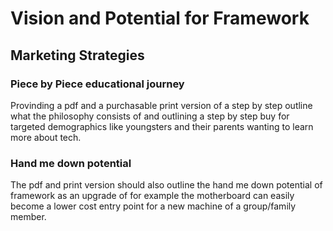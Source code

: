 # Vision and Potential for Framework

## Marketing Strategies

### Piece by Piece educational journey

Provinding a pdf and a purchasable print version of a step by step outline what the philosophy consists of and outlining a step by step buy for targeted demographics like youngsters and their parents wanting to learn more about tech.

### Hand me down potential

The pdf and print version should also outline the hand me down potential of framework as an upgrade of for example the motherboard can easily become a lower cost entry point for a new machine of a group/family member.
